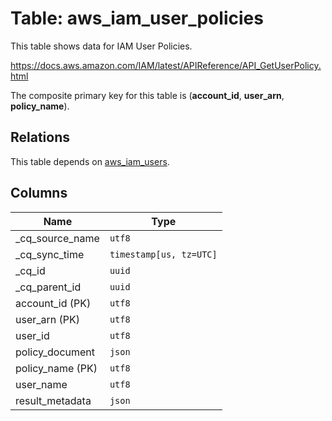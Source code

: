# Table: aws_iam_user_policies

This table shows data for IAM User Policies.

https://docs.aws.amazon.com/IAM/latest/APIReference/API_GetUserPolicy.html

The composite primary key for this table is (**account_id**, **user_arn**, **policy_name**).

## Relations

This table depends on [aws_iam_users](aws_iam_users).

## Columns

| Name          | Type          |
| ------------- | ------------- |
|_cq_source_name|`utf8`|
|_cq_sync_time|`timestamp[us, tz=UTC]`|
|_cq_id|`uuid`|
|_cq_parent_id|`uuid`|
|account_id (PK)|`utf8`|
|user_arn (PK)|`utf8`|
|user_id|`utf8`|
|policy_document|`json`|
|policy_name (PK)|`utf8`|
|user_name|`utf8`|
|result_metadata|`json`|
